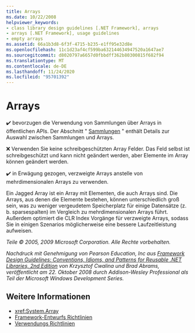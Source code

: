 ```yaml
---
title: Arrays
ms.date: 10/22/2008
helpviewer_keywords:
- class library design guidelines [.NET Framework], arrays
- arrays [.NET Framework], usage guidelines
- empty arrays
ms.assetid: 66a1b3d8-6f3f-4715-b235-e1ff95e32d8e
ms.openlocfilehash: 11c1d23af4cf599ba632144634947520a1647ae7
ms.sourcegitcommit: d8020797a6657d0fbbdff362b80300815f682f94
ms.translationtype: MT
ms.contentlocale: de-DE
ms.lasthandoff: 11/24/2020
ms.locfileid: "95701392"
---
```

# <a name="arrays"></a>Arrays

✔️ bevorzugen die Verwendung von Sammlungen über Arrays in öffentlichen APIs. Der Abschnitt " [Sammlungen](guidelines-for-collections.md) " enthält Details zur Auswahl zwischen Sammlungen und Arrays.

 ❌ Verwenden Sie keine schreibgeschützten Array Felder. Das Feld selbst ist schreibgeschützt und kann nicht geändert werden, aber Elemente im Array können geändert werden.

 ✔️ in Erwägung gezogen, verzweigte Arrays anstelle von mehrdimensionalen Arrays zu verwenden.

 Ein Jagged Array ist ein Array mit Elementen, die auch Arrays sind. Die Arrays, aus denen die Elemente bestehen, können unterschiedlich groß sein, was zu weniger vergeudetem Speicherplatz für einige Datensätze (z. b. sparsespalten) im Vergleich zu mehrdimensionalen Arrays führt. Außerdem optimiert die CLR Index Vorgänge für verzweigte Arrays, sodass Sie in einigen Szenarios möglicherweise eine bessere Laufzeitleistung aufweisen.

 *Teile © 2005, 2009 Microsoft Corporation. Alle Rechte vorbehalten.*

 *Nachdruck mit Genehmigung von Pearson Education, Inc aus [Framework Design Guidelines: Conventions, Idioms, and Patterns for Reusable .NET Libraries, 2nd Edition](https://www.informit.com/store/framework-design-guidelines-conventions-idioms-and-9780321545619) von Krzysztof Cwalina und Brad Abrams, veröffentlicht am 22. Oktober 2008 durch Addison-Wesley Professional als Teil der Microsoft Windows Development Series.*

## <a name="see-also"></a>Weitere Informationen

- <xref:System.Array>
- [Framework-Entwurfs Richtlinien](index.md)
- [Verwendungs Richtlinien](usage-guidelines.md)
